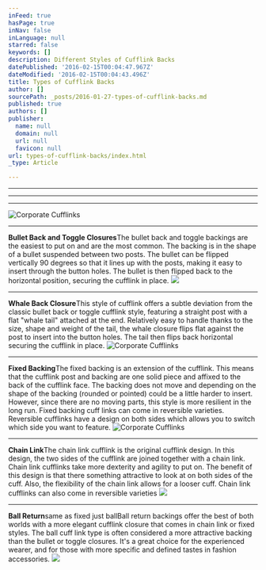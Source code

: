 ```yaml
---
inFeed: true
hasPage: true
inNav: false
inLanguage: null
starred: false
keywords: []
description: Different Styles of Cufflink Backs
datePublished: '2016-02-15T00:04:47.967Z'
dateModified: '2016-02-15T00:04:43.496Z'
title: Types of Cufflink Backs
author: []
sourcePath: _posts/2016-01-27-types-of-cufflink-backs.md
published: true
authors: []
publisher:
  name: null
  domain: null
  url: null
  favicon: null
url: types-of-cufflink-backs/index.html
_type: Article

---
```

****

****

****
![Corporate Cufflinks](https://the-grid-user-content.s3-us-west-2.amazonaws.com/20961afa-1651-4706-8290-7effe70c5bec.jpg)

****

**Bullet Back and Toggle Closures**The bullet back and toggle backings are the easiest to put on
and are the most common. The backing is in the shape of a bullet suspended
between two posts. The bullet can be flipped vertically 90 degrees so that it
lines up with the posts, making it easy to insert through the button holes. The
bullet is then flipped back to the horizontal position, securing the cufflink
in place.
![](https://the-grid-user-content.s3-us-west-2.amazonaws.com/abb356e9-b96d-40fb-b5dd-10744f1ca7a5.jpg)

****

**Whale Back Closure**This style of cufflink offers a subtle
deviation from the classic bullet back or toggle cufflink style, featuring a
straight post with a flat "whale tail" attached at the end. Relatively easy to
handle thanks to the size, shape and weight of the tail, the whale closure
flips flat against the post to insert into the button holes. The tail then
flips back horizontal securing the cufflink in place.
![Corporate Cufflinks](https://the-grid-user-content.s3-us-west-2.amazonaws.com/5b3b3930-c6bf-4645-9b8b-380d5a11a8ae.jpg)

****

**Fixed Backing**The fixed backing is an extension of the cufflink.
This means that the cufflink post and backing are one solid piece and affixed
to the back of the cufflink face. The backing does not move and depending on
the shape of the backing (rounded or pointed) could be a little harder to
insert. However, since there are no moving parts, this style is more resilient
in the long run. Fixed backing cuff links can come in reversible varieties.
Reversible cufflinks have a design on both sides which allows you to switch
which side you want to feature.
![Corporate Cufflinks](https://the-grid-user-content.s3-us-west-2.amazonaws.com/8919c53b-898d-4e64-bad9-6433087f14e4.jpg)

****

**Chain Link**The chain link cufflink is the original
cufflink design. In this design, the two sides of the cufflink are joined
together with a chain link. Chain link cufflinks take more dexterity and
agility to put on. The benefit of this design is that there something
attractive to look at on both sides of the cuff. Also, the flexibility of the
chain link allows for a looser cuff. Chain link cufflinks can also come in reversible
varieties
![](https://the-grid-user-content.s3-us-west-2.amazonaws.com/05b37f2a-7a39-486c-af87-ce7fb0cb3bae.jpg)

****

**Ball Return**same as
fixed just ballBall return backings offer the best of both
worlds with a more elegant cufflink closure that comes in chain link or fixed
styles. The ball cuff link type is often considered a more attractive backing
than the bullet or toggle closures. It's a great choice for the experienced
wearer, and for those with more specific and defined tastes in fashion
accessories.
![](https://the-grid-user-content.s3-us-west-2.amazonaws.com/f7e5ca13-9c6b-4705-98e3-812b84badb2b.jpg)
